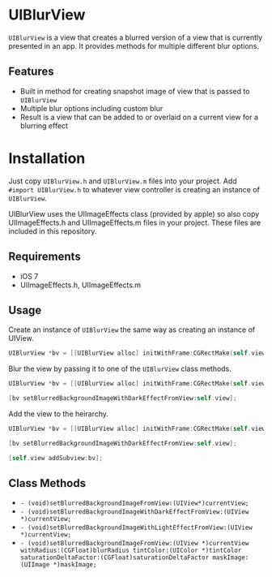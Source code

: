 # UIBlurView
`UIBlurView` is a view that creates a blurred version of a view that is currently presented in an app. It provides methods for multiple different blur options.

## Features
* Built in method for creating snapshot image of view that is passed to `UIBlurView`
* Multiple blur options including custom blur
* Result is a view that can be added to or overlaid on a current view for a blurring effect

# Installation
Just copy `UIBlurView.h` and `UIBlurView.m` files into your project. Add `#import UIBlurView.h` to whatever view controller is creating an instance of `UIBlurView`.

UIBlurView uses the UIImageEffects class (provided by apple) so also copy UIImageEffects.h and UIImageEffects.m files in your project. These files are included in this repository.

## Requirements
* iOS 7
* UIImageEffects.h, UIImageEffects.m

## Usage
Create an instance of `UIBlurView` the same way as creating an instance of UIView.
```objective-c
UIBlurView *bv = [[UIBlurView alloc] initWithFrame:CGRectMake(self.view.frame.origin.x, self.view.frame.origin.y, self.view.frame.size.width, self.view.frame.size.height)];
```

Blur the view by passing it to one of the `UIBlurView` class methods.
```objective-c
UIBlurView *bv = [[UIBlurView alloc] initWithFrame:CGRectMake(self.view.frame.origin.x, self.view.frame.origin.y, self.view.frame.size.width, self.view.frame.size.height)];

[bv setBlurredBackgroundImageWithDarkEffectFromView:self.view];
```

Add the view to the heirarchy.
```objective-c
UIBlurView *bv = [[UIBlurView alloc] initWithFrame:CGRectMake(self.view.frame.origin.x, self.view.frame.origin.y, self.view.frame.size.width, self.view.frame.size.height)];

[bv setBlurredBackgroundImageWithDarkEffectFromView:self.view];

[self.view addSubview:bv];
```

## Class Methods

* `- (void)setBlurredBackgroundImageFromView:(UIView*)currentView;`
* `- (void)setBlurredBackgroundImageWithDarkEffectFromView:(UIView *)currentView;`
* `- (void)setBlurredBackgroundImageWithLightEffectFromView:(UIView *)currentView;`
* `- (void)setBlurredBackgroundImageFromView:(UIView *)currentView withRadius:(CGFloat)blurRadius tintColor:(UIColor *)tintColor saturationDeltaFactor:(CGFloat)saturationDeltaFactor maskImage:(UIImage *)maskImage;`









